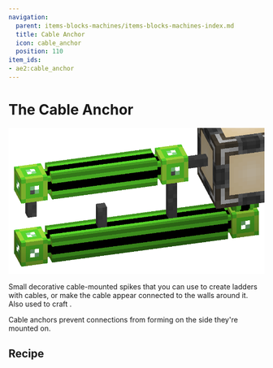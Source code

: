 ```yaml
---
navigation:
  parent: items-blocks-machines/items-blocks-machines-index.md
  title: Cable Anchor
  icon: cable_anchor
  position: 110
item_ids:
- ae2:cable_anchor
---
```


# The Cable Anchor

![A picture of cable anchors on glass cable.](../assets/assemblies/cable_anchor.png)

Small decorative cable-mounted spikes that you can use to create ladders with cables, or make the cable appear
connected to the walls around it. Also used to craft <ItemLink id="facade" />.

Cable anchors prevent connections from forming on the side they're mounted on.

## Recipe

<RecipeFor id="cable_anchor" />
